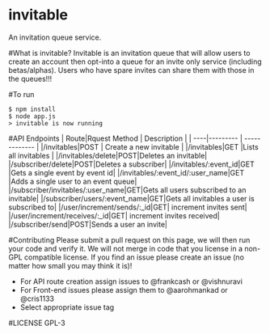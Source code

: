 invitable
=========
An invitation queue service.

#What is invitable?
Invitable is an invitation queue that will allow users to create an account then opt-into a queue for an invite only service (including betas/alphas).
Users who have spare invites can share them with those in the queues!!!

#To run
```
$ npm install
$ node app.js
> invitable is now running
```
#API Endpoints
| Route|Rquest Method  | Description |
| ----|--------- | ------------- |
|/invitables|POST | Create a new invitable |
|/invitables|GET |Lists all invitables |
|/invitables/delete|POST|Deletes an invitable|
|/subscriber/delete|POST|Deletes a subscriber|
|/invitables/:event_id|GET |Gets a single event by event id|
|/invitables/:event_id/:user_name|GET |Adds a single user to an event queue|
|/subscriber/invitables/:user_name|GET|Gets all users subscribed to an invitable|
|/subscriber/users/:event_name|GET|Gets all invitables a user is subscribed to|
|/user/increment/sends/:_id|GET| increment invites sent|
|/user/increment/receives/:_id|GET| increment invites received|
|/subscriber/send|POST|Sends a user an invite|


#Contributing
Please submit a pull request on this page, we will then run your code and verify it.  We will not merge in code that you license in a non-GPL compatible license.
If you find an issue please create an issue (no matter how small you may think it is)!  
- For API route creation assign issues to @frankcash or @vishnuravi
- For Front-end issues please assign them to @aarohmankad or @cris1133
- Select appropriate issue tag

#LICENSE
GPL-3

